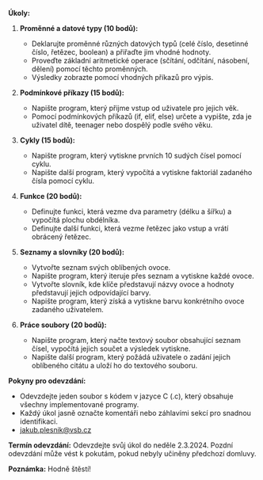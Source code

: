 **Úkoly:**

1. **Proměnné a datové typy (10 bodů):**
   - Deklarujte proměnné různých datových typů (celé číslo, desetinné číslo, řetězec, boolean) a přiřaďte jim vhodné hodnoty.
   - Proveďte základní aritmetické operace (sčítání, odčítání, násobení, dělení) pomocí těchto proměnných.
   - Výsledky zobrazte pomocí vhodných příkazů pro výpis.

2. **Podmínkové příkazy (15 bodů):**
   - Napište program, který přijme vstup od uživatele pro jejich věk.
   - Pomocí podmínkových příkazů (if, elif, else) určete a vypište, zda je uživatel dítě, teenager nebo dospělý podle svého věku.

3. **Cykly (15 bodů):**
   - Napište program, který vytiskne prvních 10 sudých čísel pomocí cyklu.
   - Napište další program, který vypočítá a vytiskne faktoriál zadaného čísla pomocí cyklu.

4. **Funkce (20 bodů):**
   - Definujte funkci, která vezme dva parametry (délku a šířku) a vypočítá plochu obdélníka.
   - Definujte další funkci, která vezme řetězec jako vstup a vrátí obrácený řetězec.

5. **Seznamy a slovníky (20 bodů):**
   - Vytvořte seznam svých oblíbených ovoce.
   - Napište program, který iteruje přes seznam a vytiskne každé ovoce.
   - Vytvořte slovník, kde klíče představují názvy ovoce a hodnoty představují jejich odpovídající barvy.
   - Napište program, který získá a vytiskne barvu konkrétního ovoce zadaného uživatelem.

6. **Práce soubory (20 bodů):**
   - Napište program, který načte textový soubor obsahující seznam čísel, vypočítá jejich součet a výsledek vytiskne.
   - Napište další program, který požádá uživatele o zadání jejich oblíbeného citátu a uloží ho do textového souboru.

**Pokyny pro odevzdání:**
- Odevzdejte jeden soubor s kódem v jazyce C (.c), který obsahuje všechny implementované programy.
- Každý úkol jasně označte komentáři nebo záhlavími sekcí pro snadnou identifikaci.
- jakub.plesnik@vsb.cz

**Termín odevzdání:**
Odevzdejte svůj úkol do neděle 2.3.2024. Pozdní odevzdání může vést k pokutám, pokud nebyly učiněny předchozí domluvy.

**Poznámka:** Hodně štěstí!
